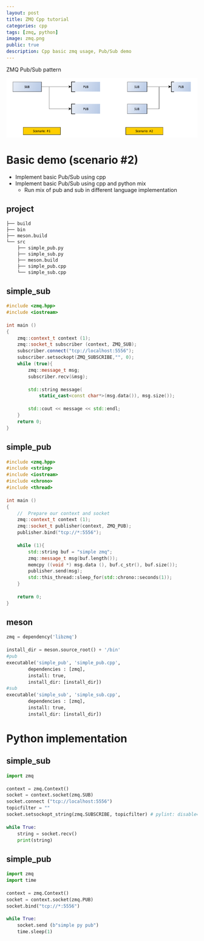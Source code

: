 ```yaml
---
layout: post
title: ZMQ Cpp tutorial 
categories: cpp
tags: [zmq, python]
image: zmq.png
public: true
description: Cpp basic zmq usage, Pub/Sub demo
---
```

ZMQ Pub/Sub pattern 

![](/images/2019-10-15-18-26-07.png)

# Basic demo (scenario #2)
- Implement basic Pub/Sub using cpp
- Implement basic Pub/Sub using cpp and python mix
  - Run mix of pub and sub in different language implementation
## project
```
├── build
├── bin
├── meson.build
└── src
    ├── simple_pub.py
    ├── simple_sub.py
    ├── meson.build
    ├── simple_pub.cpp
    └── simple_sub.cpp

```
## simple_sub
```cpp
#include <zmq.hpp>
#include <iostream>

int main ()
{
    zmq::context_t context (1);
    zmq::socket_t subscriber (context, ZMQ_SUB);
    subscriber.connect("tcp://localhost:5556");
    subscriber.setsockopt(ZMQ_SUBSCRIBE,"", 0);
    while (true){
        zmq::message_t msg;
        subscriber.recv(&msg);
        
        std::string message(
            static_cast<const char*>(msg.data()), msg.size());

        std::cout << message << std::endl;
    }
    return 0;
}
```

## simple_pub
```cpp
#include <zmq.hpp>
#include <string>
#include <iostream>
#include <chrono>
#include <thread>

int main ()
{
    //  Prepare our context and socket
    zmq::context_t context (1);
    zmq::socket_t publisher(context, ZMQ_PUB);
    publisher.bind("tcp://*:5556");
    
    while (1){
        std::string buf = "simple zmq";
        zmq::message_t msg(buf.length());
        memcpy ((void *) msg.data (), buf.c_str(), buf.size());
        publisher.send(msg);
        std::this_thread::sleep_for(std::chrono::seconds(1));
    }

    return 0;
}
```

## meson
```python
zmq = dependency('libzmq')

install_dir = meson.source_root() + '/bin'
#pub
executable('simple_pub', 'simple_pub.cpp',
        dependencies : [zmq],
        install: true,
        install_dir: [install_dir])
#sub
executable('simple_sub', 'simple_sub.cpp',
        dependencies : [zmq],
        install: true,
        install_dir: [install_dir])
```

# Python implementation
## simple_sub
```python
import zmq

context = zmq.Context()
socket = context.socket(zmq.SUB)
socket.connect ("tcp://localhost:5556")
topicfilter = ""
socket.setsockopt_string(zmq.SUBSCRIBE, topicfilter) # pylint: disable=maybe-no-member

while True:
    string = socket.recv()
    print(string)
```

## simple_pub
```python
import zmq
import time

context = zmq.Context()
socket = context.socket(zmq.PUB)
socket.bind("tcp://*:5556")

while True:
    socket.send (b"simple py pub")
    time.sleep(1)
```
